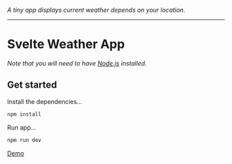 *A tiny app displays current weather depends on your location.*

---

# Svelte Weather App

*Note that you will need to have [Node.js](https://nodejs.org) installed.*


## Get started

Install the dependencies...

```bash
npm install
```

Run app...

```bash
npm run dev
```

[Demo](https://svelte-weather-app.herokuapp.com/)